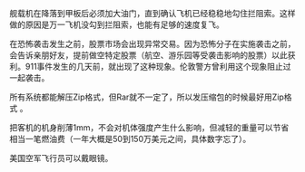 舰载机在降落到甲板后必须加大油门，直到确认飞机已经稳稳地勾住拦阻索。这样做的原因是万一飞机没勾到拦阻索，也能有足够的速度复飞。

在恐怖袭击发生之前，股票市场会出现异常交易。因为恐怖分子在实施袭击之前，会告诉亲朋好友，提前做空特定股票（航空、游乐园等受袭击影响的股票）以此获利。911事件发生的几天前，就出现了这种现象。伦敦警方曾利用这个现象阻止过一起袭击。

所有系统都能解压Zip格式，但Rar就不一定了，所以发压缩包的时候最好用Zip格式 。

把客机的机身削薄1mm，不会对机体强度产生什么影响，但减轻的重量可以节省相当一笔燃油费（一年大概是50到150万美元之间，具体数字忘了）。

美国空军飞行员可以戴眼镜。
